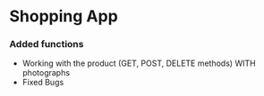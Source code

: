 # Shopping App

### Added functions

- Working with the product (GET, POST, DELETE methods) WITH photographs
- Fixed Bugs
